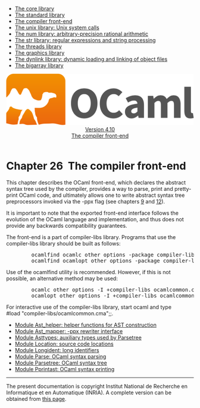 <!-- ((! set title Manual !)) ((! set documentation !)) ((! set manual !)) ((! set nobreadcrumb !)) -->
<div class="manual content"><ul class="part_menu"><li><a href="core.html">The core library</a></li><li><a href="stdlib.html">The standard library</a></li><li class="active"><a href="parsing.html">The compiler front-end</a></li><li><a href="libunix.html">The unix library: Unix system calls</a></li><li><a href="libnum.html">The num library: arbitrary-precision rational arithmetic</a></li><li><a href="libstr.html">The str library: regular expressions and string processing</a></li><li><a href="libthreads.html">The threads library</a></li><li><a href="libgraph.html">The graphics library</a></li><li><a href="libdynlink.html">The dynlink library: dynamic loading and linking of object files</a></li><li><a href="libbigarray.html">The bigarray library</a></li></ul><header><nav class="toc brand"><a class="brand" href="https://ocaml.org/"><img src="colour-logo-gray.svg" class="svg" alt="OCaml"></a></nav><nav class="toc"><div class="toc_version"><a href="/docs" id="version-select">Version 4.10</a></div><div class="toc_title"><a href="#">The compiler front-end</a></div></nav></header>




<h1 class="chapter" id="sec568"><span>Chapter 26</span>&nbsp;&nbsp;The compiler front-end</h1>
<p> <a id="c:parsinglib"></a></p><p>
<a id="Compiler-underscorelibs"></a> </p><p>This chapter describes the OCaml front-end, which declares the abstract
syntax tree used by the compiler, provides a way to parse, print
and pretty-print OCaml code, and ultimately allows one to write abstract
syntax tree preprocessors invoked via the <span class="c003">-ppx</span> flag (see chapters&nbsp;<a href="comp.html#c%3Acamlc">9</a>
and&nbsp;<a href="native.html#c%3Anativecomp">12</a>).</p><p>It is important to note that the exported front-end interface follows the evolution of the OCaml language and implementation, and thus does not provide <span class="c013">any</span> backwards compatibility guarantees.</p><p>The front-end is a part of <span class="c003">compiler-libs</span> library.
Programs that use the <span class="c003">compiler-libs</span> library should be built as follows:
</p><pre>        ocamlfind ocamlc <span class="c009">other options</span> -package compiler-libs.common <span class="c009">other files</span>
        ocamlfind ocamlopt <span class="c009">other options</span> -package compiler-libs.common <span class="c009">other files</span>
</pre><p>
Use of the <span class="c003">ocamlfind</span> utility is recommended. However, if this is not possible, an alternative method may be used:
</p><pre>        ocamlc <span class="c009">other options</span> -I +compiler-libs ocamlcommon.cma <span class="c009">other files</span>
        ocamlopt <span class="c009">other options</span> -I +compiler-libs ocamlcommon.cmxa <span class="c009">other files</span>
</pre><p>
For interactive use of the <span class="c003">compiler-libs</span> library, start <span class="c003">ocaml</span> and
type<br>
<span class="c003">#load "compiler-libs/ocamlcommon.cma";;</span>.</p><ul class="ftoc2"><li class="li-links">
<a href="compilerlibref/Ast_helper.html">Module <span class="c003">Ast_helper</span>: helper functions for AST construction</a>
</li><li class="li-links"><a href="compilerlibref/Ast_mapper.html">Module <span class="c003">Ast_mapper</span>: -ppx rewriter interface</a>
</li><li class="li-links"><a href="compilerlibref/Asttypes.html">Module <span class="c003">Asttypes</span>: auxiliary types used by Parsetree</a>
</li><li class="li-links"><a href="compilerlibref/Location.html">Module <span class="c003">Location</span>: source code locations</a>
</li><li class="li-links"><a href="compilerlibref/Longident.html">Module <span class="c003">Longident</span>: long identifiers</a>
</li><li class="li-links"><a href="compilerlibref/Parse.html">Module <span class="c003">Parse</span>: OCaml syntax parsing</a>
</li><li class="li-links"><a href="compilerlibref/Parsetree.html">Module <span class="c003">Parsetree</span>: OCaml syntax tree</a>
</li><li class="li-links"><a href="compilerlibref/Pprintast.html">Module <span class="c003">Pprintast</span>: OCaml syntax printing</a>
</li></ul>
<hr>





<div class="copyright">The present documentation is copyright Institut National de Recherche en Informatique et en Automatique (INRIA). A complete version can be obtained from <a href="http://caml.inria.fr/pub/docs/manual-ocaml/">this page</a>.</div></div>